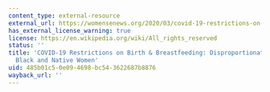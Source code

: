 ```yaml
---
content_type: external-resource
external_url: https://womensenews.org/2020/03/covid-19-restrictions-on-birth-breastfeeding-disproportionately-harming-black-and-native-women/
has_external_license_warning: true
license: https://en.wikipedia.org/wiki/All_rights_reserved
status: ''
title: 'COVID-19 Restrictions on Birth & Breastfeeding: Disproportionately Harming
  Black and Native Women'
uid: 485b01c5-0e09-4698-bc54-3622687b8876
wayback_url: ''
---
```

